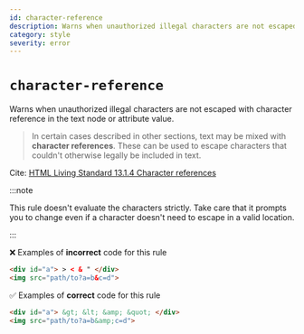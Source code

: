 ```yaml
---
id: character-reference
description: Warns when unauthorized illegal characters are not escaped with character reference in the text node or attribute value.
category: style
severity: error
---
```


# `character-reference`

Warns when unauthorized illegal characters are not escaped with character reference in the text node or attribute value.

> In certain cases described in other sections, text may be mixed with **character references**. These can be used to escape characters that couldn't otherwise legally be included in text.

Cite: [HTML Living Standard 13.1.4 Character references](https://html.spec.whatwg.org/multipage/syntax.html#syntax-charref:~:text=In%20certain%20cases%20described%20in%20other%20sections%2C%20text%20may%20be%20mixed%20with%20character%20references.%20These%20can%20be%20used%20to%20escape%20characters%20that%20couldn%27t%20otherwise%20legally%20be%20included%20in%20text.)

:::note

This rule doesn't evaluate the characters strictly. Take care that it prompts you to change even if a character doesn't need to escape in a valid location.

:::

❌ Examples of **incorrect** code for this rule

<!-- prettier-ignore-start -->
```html
<div id="a"> > < & " </div>
<img src="path/to?a=b&c=d">
```
<!-- prettier-ignore-end -->

✅ Examples of **correct** code for this rule

<!-- prettier-ignore-start -->
```html
<div id="a"> &gt; &lt; &amp; &quot; </div>
<img src="path/to?a=b&amp;c=d">
```
<!-- prettier-ignore-end -->
